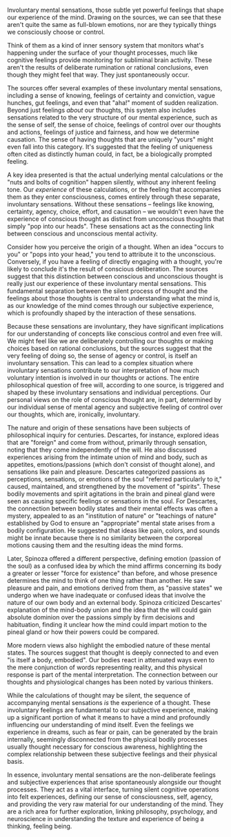 Involuntary mental sensations, those subtle yet powerful feelings that shape our experience of the mind. Drawing on the sources, we can see that these aren't quite the same as full-blown emotions, nor are they typically things we consciously choose or control.

Think of them as a kind of inner sensory system that monitors what's happening under the surface of your thought processes, much like cognitive feelings provide monitoring for subliminal brain activity. These aren't the results of deliberate rumination or rational conclusions, even though they might feel that way. They just spontaneously occur.

The sources offer several examples of these involuntary mental sensations, including a sense of knowing, feelings of certainty and conviction, vague hunches, gut feelings, and even that "aha!" moment of sudden realization. Beyond just feelings _about_ our thoughts, this system also includes sensations related to the very structure of our mental experience, such as the sense of self, the sense of choice, feelings of control over our thoughts and actions, feelings of justice and fairness, and how we determine causation. The sense of having thoughts that are uniquely "yours" might even fall into this category. It's suggested that the feeling of uniqueness often cited as distinctly human could, in fact, be a biologically prompted feeling.

A key idea presented is that the actual underlying mental calculations or the "nuts and bolts of cognition" happen silently, without any inherent feeling tone. Our _experience_ of these calculations, or the feeling that accompanies them as they enter consciousness, comes entirely through these separate, involuntary sensations. Without these sensations – feelings like knowing, certainty, agency, choice, effort, and causation – we wouldn't even have the experience of conscious thought as distinct from unconscious thoughts that simply "pop into our heads". These sensations act as the connecting link between conscious and unconscious mental activity.

Consider how you perceive the origin of a thought. When an idea "occurs to you" or "pops into your head," you tend to attribute it to the unconscious. Conversely, if you have a feeling of directly engaging with a thought, you're likely to conclude it's the result of conscious deliberation. The sources suggest that this distinction between conscious and unconscious thought is really just our experience of these involuntary mental sensations. This fundamental separation between the silent process of thought and the feelings about those thoughts is central to understanding what the mind is, as our knowledge of the mind comes through our subjective experience, which is profoundly shaped by the interaction of these sensations.

Because these sensations are involuntary, they have significant implications for our understanding of concepts like conscious control and even free will. We might feel like we are deliberately controlling our thoughts or making choices based on rational conclusions, but the sources suggest that the very feeling of doing so, the sense of agency or control, is itself an involuntary sensation. This can lead to a complex situation where involuntary sensations contribute to our interpretation of how much voluntary intention is involved in our thoughts or actions. The entire philosophical question of free will, according to one source, is triggered and shaped by these involuntary sensations and individual perceptions. Our personal views on the role of conscious thought are, in part, determined by our individual sense of mental agency and subjective feeling of control over our thoughts, which are, ironically, involuntary.

The nature and origin of these sensations have been subjects of philosophical inquiry for centuries. Descartes, for instance, explored ideas that are "foreign" and come from without, primarily through sensation, noting that they come independently of the will. He also discussed experiences arising from the intimate union of mind and body, such as appetites, emotions/passions (which don't consist of thought alone), and sensations like pain and pleasure. Descartes categorized passions as perceptions, sensations, or emotions of the soul "referred particularly to it," caused, maintained, and strengthened by the movement of "spirits". These bodily movements and spirit agitations in the brain and pineal gland were seen as causing specific feelings or sensations in the soul. For Descartes, the connection between bodily states and their mental effects was often a mystery, appealed to as an "institution of nature" or "teachings of nature" established by God to ensure an "appropriate" mental state arises from a bodily configuration. He suggested that ideas like pain, colors, and sounds might be innate because there is no similarity between the corporeal motions causing them and the resulting ideas the mind forms.

Later, Spinoza offered a different perspective, defining emotion (passion of the soul) as a confused idea by which the mind affirms concerning its body a greater or lesser "force for existence" than before, and whose presence determines the mind to think of one thing rather than another. He saw pleasure and pain, and emotions derived from them, as "passive states" we undergo when we have inadequate or confused ideas that involve the nature of our own body and an external body. Spinoza criticized Descartes' explanation of the mind-body union and the idea that the will could gain absolute dominion over the passions simply by firm decisions and habituation, finding it unclear how the mind could impart motion to the pineal gland or how their powers could be compared.

More modern views also highlight the embodied nature of these mental states. The sources suggest that thought is deeply connected to and even "is itself a body, embodied". Our bodies react in attenuated ways even to the mere conjunction of words representing reality, and this physical response is part of the mental interpretation. The connection between our thoughts and physiological changes has been noted by various thinkers.

While the calculations of thought may be silent, the sequence of accompanying mental sensations _is_ the experience of a thought. These involuntary feelings are fundamental to our subjective experience, making up a significant portion of what it means to have a mind and profoundly influencing our understanding of mind itself. Even the feelings we experience in dreams, such as fear or pain, can be generated by the brain internally, seemingly disconnected from the physical bodily processes usually thought necessary for conscious awareness, highlighting the complex relationship between these subjective feelings and their physical basis.

In essence, involuntary mental sensations are the non-deliberate feelings and subjective experiences that arise spontaneously alongside our thought processes. They act as a vital interface, turning silent cognitive operations into felt experiences, defining our sense of consciousness, self, agency, and providing the very raw material for our understanding of the mind. They are a rich area for further exploration, linking philosophy, psychology, and neuroscience in understanding the texture and experience of being a thinking, feeling being.